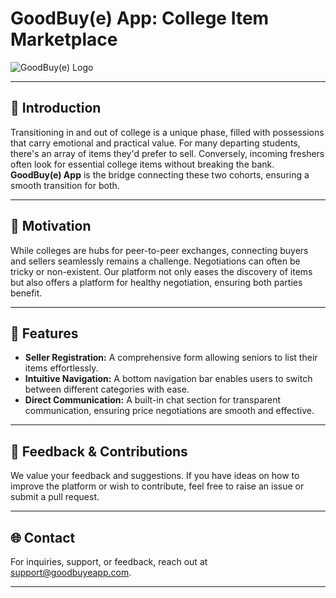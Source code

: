 # GoodBuy(e) App: College Item Marketplace

![GoodBuy(e) Logo](path_to_logo_image_here.png)

---

## 📌 Introduction

Transitioning in and out of college is a unique phase, filled with possessions that carry emotional and practical value. For many departing students, there's an array of items they'd prefer to sell. Conversely, incoming freshers often look for essential college items without breaking the bank. **GoodBuy(e) App** is the bridge connecting these two cohorts, ensuring a smooth transition for both.

---

## 🚀 Motivation

While colleges are hubs for peer-to-peer exchanges, connecting buyers and sellers seamlessly remains a challenge. Negotiations can often be tricky or non-existent. Our platform not only eases the discovery of items but also offers a platform for healthy negotiation, ensuring both parties benefit.

---

## 🌟 Features

- **Seller Registration:** A comprehensive form allowing seniors to list their items effortlessly.
- **Intuitive Navigation:** A bottom navigation bar enables users to switch between different categories with ease.
- **Direct Communication:** A built-in chat section for transparent communication, ensuring price negotiations are smooth and effective.

---

## 💌 Feedback & Contributions

We value your feedback and suggestions. If you have ideas on how to improve the platform or wish to contribute, feel free to raise an issue or submit a pull request.

---

## 🌐 Contact

For inquiries, support, or feedback, reach out at [support@goodbuyeapp.com](mailto:souradip.ghosh11@gmail.com).

---
